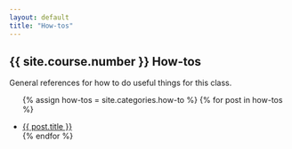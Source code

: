 ```yaml
---
layout: default
title: "How-tos"
---
```


## {{ site.course.number }} How-tos

General references for how to do useful things for this class.

<ul class="posts">

{% assign how-tos = site.categories.how-to %}
{% for post in how-tos %}
    <li><a href=" {{ site.baseurl }}{{ post.url }} "> {{ post.title }} </a></li>
{% endfor %}

</ul>
